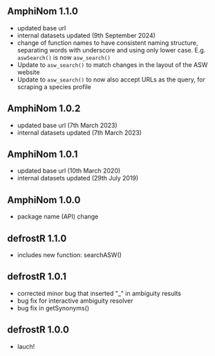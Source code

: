 ## AmphiNom 1.1.0
  + updated base url 
  + internal datasets updated (9th September 2024)
  + change of function names to have consistent naming structure, separating words with underscore and using only lower case. E.g. `aswSearch()` is now `asw_search()`
  + Update to `asw_search()` to match changes in the layout of the ASW website
  + Update to `asw_search()` to now also accept URLs as the query, for scraping a species profile

## AmphiNom 1.0.2
  + updated base url (7th March 2023)
  + internal datasets updated (7th March 2023)

## AmphiNom 1.0.1
  + updated base url (10th March 2020)
  + internal datasets updated (29th July 2019)
  
## AmphiNom 1.0.0
  + package name (API) change

## defrostR 1.1.0
  + includes new function: searchASW()
  
## defrostR 1.0.1
  + corrected minor bug that inserted "_" in ambiguity results
  + bug fix for interactive ambiguity resolver
  + bug fix in getSynonyms()

## defrostR 1.0.0
  + lauch!

